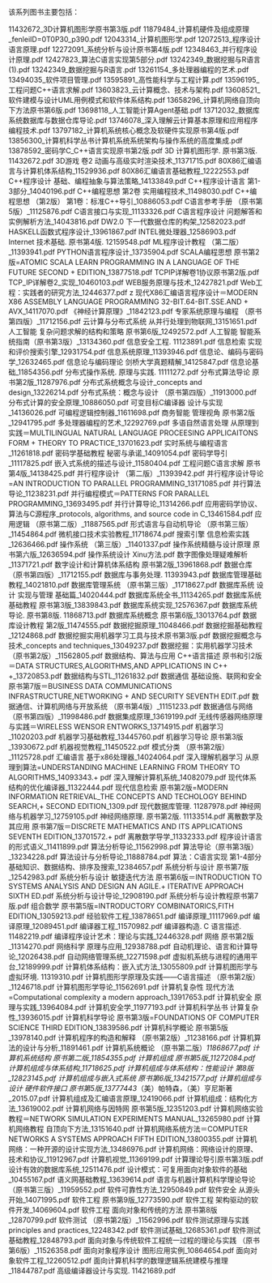 该系列图书主要包括：

11432672_3D计算机图形学原书第3版.pdf
11879484_计算机硬件及组成原理_fenleiID=0T0P30_p390.pdf
12043314_计算机图形学.pdf
12072513_程序设计语言原理.pdf
12272091_系统分析与设计原书第4版.pdf
12348463_并行程序设计原理.pdf
12427823_算法C语言实现第5部分.pdf
13242349_数据挖掘与R语言(1).pdf
13242349_数据挖掘与R语言.pdf
13261154_多处理器编程的艺术.pdf
13494035_软件项目管理.pdf
13595891_高性能科学与工程计算.pdf
13596195_工程问题C++语言求解.pdf
13603823_云计算概念、技术与架构.pdf
13608521_软件建模与设计UML用例模式和软件体系结构.pdf
13658296_计算机网络自顶向下方法原书第6版.pdf
13698118_人工智能计算Agent基础.pdf
13712032_数据库系统数据库与数据仓库导论.pdf
13746078_深入理解云计算基本原理和应用程序编程技术.pdf
13797182_计算机系统核心概念及软硬件实现原书第4版.pdf
13856300_计算机科学丛书计算机系统系统架构与操作系统的高度集成.pdf
13878592_密码学C_C++语言实现原书第2版.pdf
3D 计算机图形学. 原书第3版. 11432672.pdf
3D游戏 卷2 动画与高级实时渲染技术_11371715.pdf
80X86汇编语言与计算机体系结构_11529936.pdf
80X86汇编语言基础教程_12222553.pdf
C++程序设计 基础、编程抽象与算法策略_14133849.pdf
C++程序设计语言 第1-3部分_14040196.pdf
C++编程思想 第2卷 实用编程技术_11498030.pdf
C++编程思想 （第2版） 第1卷：标准C++导引_10886053.pdf
C语言参考手册 （原书第5版）_11125876.pdf
C语言接口与实现_11133326.pdf
C语言程序设计 问题解答和实例解析方法_14043816.pdf
DW2.0 下一代数据仓库的构架_12582023.pdf
HASKELL函数式程序设计_13961867.pdf
INTEL微处理器_12586903.pdf
Internet 技术基础. 原书第4版. 12159548.pdf
ML程序设计教程 （第二版）_11393941.pdf
PYTHON语言程序设计_13735904.pdf
SCALA编程思想 原书第2版=ATOMIC SCALA LEARN PROGRAMMING IN A LANGUAGE OF THE FUTURE SECOND + EDITION_13877518.pdf
TCPIP详解卷1协议原书第2版.pdf
TCP_IP详解卷2_实现_10460103.pdf
WEB服务原理与技术_12427821.pdf
Web工程：实践者的研究方法_12446377.pdf
z 现代X86汇编语言程序设计＝MODERN X86 ASSEMBLY LANGUAGE PROGRAMMING 32-BIT.64-BIT.SSE.AND + AVX_14117070.pdf
《神经计算原理》_11842123.pdf
专家系统原理与编程 （原书第四版）_11712156.pdf
云计算与分布式系统 从并行处理到物联网_13151651.pdf
人工智能 复杂问题求解的结构和策略 原书第6版_12492572.pdf
人工智能 智能系统指南（原书第3版）_13134360.pdf
信息安全工程. 11123891.pdf
信息检索 实现和评价搜索引擎_12931754.pdf
信息系统原理_11393946.pdf
信息论、编码与密码学_12632465.pdf
信息论与编码理论 剑桥大学真题精解_14125847.pdf
信息论基础_11854356.pdf
分布式操作系统. 原理与实践. 11111272.pdf
分布式算法导论 原书第2版_11287976.pdf
分布式系统概念与设计_concepts and design_13226214.pdf
分布式系统：概念与设计 （原书第四版）_11913000.pdf
分布式计算的安全原理_10886050.pdf
可变目标C编译器 设计与实现_14136026.pdf
可编程逻辑控制器_11611698.pdf
商务智能 管理视角 原书第2版_12941795.pdf
多处理器编程的艺术_12292769.pdf
多语自然语言处理 从原理到实践＝MULTILINGUAL NATURAL LANGUAGE PROCEESING APPLICAITONS FORM + THEORY TO PRACTICE_13701623.pdf
实时系统与编程语言_11261818.pdf
密码学基础教程 秘密与承诺_14091054.pdf
密码学导引_11117825.pdf
嵌入式系统的描述与设计_11580404.pdf
工程问题C语言求解 原书第4版_14138425.pdf
并行程序设计 （第二版）_11393942.pdf
并行程序设计导论=AN INTRODUCTION TO PARALLEL PROGRAMMING_13171085.pdf
并行算法导论_11238231.pdf
并行编程模式＝PATTERNS FOR PARALLEL PROGRAMMING_13693495.pdf
并行计算导论_11314266.pdf
应用密码学协议、算法与C源程序_protocols, algorithms, and source code in C_13461584.pdf
应用逻辑 （原书第二版）_11887565.pdf
形式语言与自动机导论 （原书第三版）_11454864.pdf
微机接口技术实验教程_11718674.pdf
搜索引擎 信息检索实践_12636466.pdf
操作系统 （第三版）_11401337.pdf
操作系统精髓与设计原理 原书第六版_12636594.pdf
操作系统设计 Xinu方法.pdf
数字图像处理疑难解析_11371721.pdf
数字设计和计算机体系结构 原书第2版_13961868.pdf
数据仓库 （原书第四版）_11712155.pdf
数据库与事务处理. 11393943.pdf
数据库管理基础教程_14021810.pdf
数据库管理系统 （原书第三版）_11718627.pdf
数据库系统 设计 实现与管理 基础篇_14020444.pdf
数据库系统全书_11134265.pdf
数据库系统基础教程 原书第3版_13839843.pdf
数据库系统实现_12576367.pdf
数据库系统导论. 原书第8版. 11868713.pdf
数据库系统概念 原书第6版_13013764.pdf
数据库设计教程 第2版_11474555.pdf
数据挖掘原理_11048466.pdf
数据挖掘基础教程_12124868.pdf
数据挖掘实用机器学习工具与技术原书第3版.pdf
数据挖掘概念与技术_concepts and techniques_13049237.pdf
数据挖掘：实用机器学习技术 （原书第2版）_11562805.pdf
数据结构、算法与应用 C++语言描述 原书和引2版＝DATA STRUCTURES,ALGORITHMS,AND APPLICATIONS IN C++ +_13720853.pdf
数据结构与STL_11261832.pdf
数据通信 基础设施、联网和安全 原书第7版＝BUSINESS DATA COMMUNICATIONS INFRASTRUCTURE,NETWORKING + AND SECURITY SEVENTH EDIT.pdf
数据通信、计算机网络与开放系统 （原书第4版）_11151233.pdf
数据通信与网络 （原书第四版）_11998486.pdf
数据集成原理_13619199.pdf
无线传感器网络原理与实践＝WIRELESS WENSOR ENTWORKS_13714915.pdf
机器学习_11020203.pdf
机器学习基础教程_13445760.pdf
机器学习导论 原书第3版_13930672.pdf
机器视觉教程_11450522.pdf
模式分类 （原书第2版）_11125728.pdf
汇编语言 基于x86处理器_14024064.pdf
深入理解机器学习 从原理到算法=UNDERSTANDING MACHINE LEARNING FROM THEORY TO ALGORITHMS_14093343.+ pdf
深入理解计算机系统_14082079.pdf
现代体系结构的优化编译器_11322444.pdf
现代信息检索 原书第2版=MODERN INFORMATION RETRIEVAL_THE CONCEPTS AND TECHOLOGY BEHIND SEARCH,+ SECOND EDITION_1309.pdf
现代数据库管理. 11287978.pdf
神经网络与机器学习_12759105.pdf
神经网络原理. 原书第2版. 11133514.pdf
离散数学及其应用 原书第7版＝DISCRETE MATHEMATICS AND ITS APPLICATIONS SEVENTH EDITION_13701572.+ pdf
离散数学导学_11332333.pdf
程序设计语言的形式语义_11411899.pdf
算法分析导论_11562998.pdf
算法导论（原书第3版）_13234228.pdf
算法设计与分析导论_11888784.pdf
算法：C语言实现 第1-4部分 基础知识、数据结构、排序及搜索_12384657.pdf
系统分析与设计 原书第7版_12542983.pdf
系统分析与设计 敏捷迭代方法 原书第6版＝INTRODUCTION TO SYSTEMS ANALYSIS AND DESIGN AN AGILE.+ ITERATIVE APPROACH SIXTH ED.pdf
系统分析与设计导论_12908190.pdf
系统分析与设计教程原书第7版.pdf
组合数学 原书第5版=INTRODUCTORY COMBINATORICS,FITH EDITION_13059213.pdf
经验软件工程_13878651.pdf
编译原理_11117969.pdf
编译原理_12089451.pdf
编译器工程_11570982.pdf
编译器构造. C 语言描述. 11482219.pdf
编译程序设计艺术：理论与实践_12446328.pdf
网络 原书第2版_11314270.pdf
网络科学 原理与应用_12938788.pdf
自动机理论、语言和计算导论_12026438.pdf
自动网络管理系统_12271598.pdf
虚拟机系统与进程的通用平台_12189999.pdf
计算机体系结构：嵌入式方法_13055809.pdf
计算机图形学与虚拟环境. 11319310.pdf
计算机图形学原理及实践——C语言描述 （原书第2版）_11246718.pdf
计算机图形学导论_11562691.pdf
计算机复杂性 现代方法=Computational complexity a modern approach_13917653.pdf
计算机安全 原理与实践_13964084.pdf
计算机安全学_11977193.pdf
计算机科学丛书 计算复杂性_13936015.pdf
计算机科学导论 原书第3版=FOUNDATIONS OF COMPUTER SCIENCE THIRD EDITION_13839586.pdf
计算机科学概论 原书第5版_13978140.pdf
计算机程序的构造和解释 （原书第2版）_11238166.pdf
计算机算法的设计与分析_11891461.pdf
计算机系统概论 （原书第二版）_11868677.pdf
计算机系统结构 原书第二版_11854355.pdf
计算机组成 原书第5版_11272084.pdf
计算机组成与体系结构_11718625.pdf
计算机组成与体系结构：性能设计 第8版_12823145.pdf
计算机组成与嵌入式系统 原书第6版_13421577.pdf
计算机组成与设计 硬件软件接口 原书第5版_13777443_（美）帕特森，（美）亨尼斯著_2015.07.pdf
计算机组成及汇编语言原理_12419066.pdf
计算机组成：结构化方法_13619002.pdf
计算机网络与因特网 原书第5版_12351203.pdf
计算机网络实验教程＝NETWORK SIMULATION EXPERIMENTS MANUAL_13265980.pdf
计算机网络教程 自顶向下方法_13151640.pdf
计算机网络系统方法＝COMPUTER NETWORKS A SYSTEMS APPROACH FIFTH EDITION_13800355.pdf
计算机网络：一种开源的设计实现方法_13486976.pdf
计算机网络：网络设计的原理、技术和协议_11912967.pdf
计算机视觉_11369199.pdf
计算理论导引原书第3版.pdf
设计有效的数据库系统_12511476.pdf
设计模式：可复用面向对象软件的基础_10455167.pdf
语义网基础教程_13639614.pdf
语言与机器计算机科学理论导论 （原书第三版）_11959552.pdf
软件可靠性方法_12950849.pdf
软件安全 从源头开始_14071995.pdf
软件工程 原书第9版_12773590.pdf
软件工程 架构驱动的软件开发_14069604.pdf
软件工程 面向对象和传统的方法 原书第8版_12870799.pdf
软件测试 （原书第2版）_11562996.pdf
软件测试原理与实践principles and practices_12248342.pdf
软件测试基础_12685361.pdf
软件测试基础教程_12848793.pdf
面向对象与传统软件工程统一过程的理论与实践 （原书第6版）_11526358.pdf
面向对象程序设计 图形应用实例_10864654.pdf
面向对象软件工程_12260512.pdf
面向计算机科学的数理逻辑系统建模与推理_11844787.pdf
高级编译器设计与实现. 11421689.pdf
